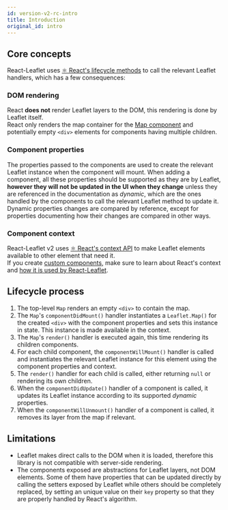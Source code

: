 ```yaml
---
id: version-v2-rc-intro
title: Introduction
original_id: intro
---
```


## Core concepts

React-Leaflet uses [⚛️ React's lifecycle methods](https://reactjs.org/docs/react-component.html#the-component-lifecycle) to call the relevant Leaflet handlers, which has a few consequences:

### DOM rendering

React **does not** render Leaflet layers to the DOM, this rendering is done by Leaflet itself.\
React only renders the map container for the [Map component](components.md#map) and potentially empty `<div>` elements for components having multiple children.

### Component properties

The properties passed to the components are used to create the relevant Leaflet instance when the component will mount. When adding a component, all these properties should be supported as they are by Leaflet, **however they will not be updated in the UI when they change** unless they are referenced in the documentation as _dynamic_, which are the ones handled by the components to call the relevant Leaflet method to update it.\
Dynamic properties changes are compared by reference, except for properties documenting how their changes are compared in other ways.

### Component context

React-Leaflet v2 uses [⚛️ React's context API](https://reactjs.org/docs/context.html) to make Leaflet elements available to other element that need it.\
If you create [custom components](custom-components.md), make sure to learn about React's context and [how it is used by React-Leaflet](context.md).

## Lifecycle process

1.  The top-level `Map` renders an empty `<div>` to contain the map.
1.  The `Map`'s `componentDidMount()` handler instantiates a `Leaflet.Map()` for the created `<div>` with the component properties and sets this instance in state. This instance is made available in the context.
1.  The `Map`'s `render()` handler is executed again, this time rendering its children components.
1.  For each child component, the `componentWillMount()` handler is called and instantiates the relevant Leaflet instance for this element using the component properties and context.
1.  The `render()` handler for each child is called, either returning `null` or rendering its own children.
1.  When the `componentDidUpdate()` handler of a component is called, it updates its Leaflet instance according to its supported _dynamic_ properties.
1.  When the `componentWillUnmount()` handler of a component is called, it removes its layer from the map if relevant.

## Limitations

* Leaflet makes direct calls to the DOM when it is loaded, therefore this library is not compatible with server-side rendering.
* The components exposed are abstractions for Leaflet layers, not DOM elements. Some of them have properties that can be updated directly by calling the setters exposed by Leaflet while others should be completely replaced, by setting an unique value on their `key` property so that they are properly handled by React's algorithm.

